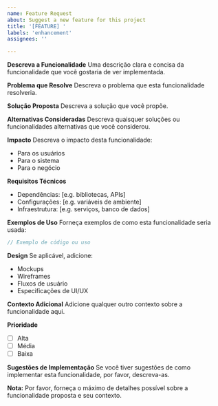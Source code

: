 ```yaml
---
name: Feature Request
about: Suggest a new feature for this project
title: '[FEATURE] '
labels: 'enhancement'
assignees: ''

---
```


**Descreva a Funcionalidade**
Uma descrição clara e concisa da funcionalidade que você gostaria de ver implementada.

**Problema que Resolve**
Descreva o problema que esta funcionalidade resolveria.

**Solução Proposta**
Descreva a solução que você propõe.

**Alternativas Consideradas**
Descreva quaisquer soluções ou funcionalidades alternativas que você considerou.

**Impacto**
Descreva o impacto desta funcionalidade:
- Para os usuários
- Para o sistema
- Para o negócio

**Requisitos Técnicos**
- Dependências: [e.g. bibliotecas, APIs]
- Configurações: [e.g. variáveis de ambiente]
- Infraestrutura: [e.g. serviços, banco de dados]

**Exemplos de Uso**
Forneça exemplos de como esta funcionalidade seria usada:
```javascript
// Exemplo de código ou uso
```

**Design**
Se aplicável, adicione:
- Mockups
- Wireframes
- Fluxos de usuário
- Especificações de UI/UX

**Contexto Adicional**
Adicione qualquer outro contexto sobre a funcionalidade aqui.

**Prioridade**
- [ ] Alta
- [ ] Média
- [ ] Baixa

**Sugestões de Implementação**
Se você tiver sugestões de como implementar esta funcionalidade, por favor, descreva-as.

**Nota:**
Por favor, forneça o máximo de detalhes possível sobre a funcionalidade proposta e seu contexto. 